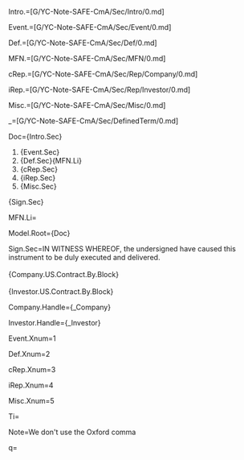 Intro.=[G/YC-Note-SAFE-CmA/Sec/Intro/0.md]

Event.=[G/YC-Note-SAFE-CmA/Sec/Event/0.md]

Def.=[G/YC-Note-SAFE-CmA/Sec/Def/0.md]

MFN.=[G/YC-Note-SAFE-CmA/Sec/MFN/0.md]

cRep.=[G/YC-Note-SAFE-CmA/Sec/Rep/Company/0.md]

iRep.=[G/YC-Note-SAFE-CmA/Sec/Rep/Investor/0.md]

Misc.=[G/YC-Note-SAFE-CmA/Sec/Misc/0.md]

_=[G/YC-Note-SAFE-CmA/Sec/DefinedTerm/0.md]

Doc={Intro.Sec}<ol><li>{Event.Sec}<li>{Def.Sec}{MFN.Li}<li>{cRep.Sec}<li>{iRep.Sec}<li>{Misc.Sec}</ol>{Sign.Sec}

MFN.Li=</i>

Model.Root={Doc}

Sign.Sec=IN WITNESS WHEREOF, the undersigned have caused this instrument to be duly executed and delivered.<br><br>{Company.US.Contract.By.Block}<br><br>{Investor.US.Contract.By.Block}
  
Company.Handle={_Company}

Investor.Handle={_Investor}

Event.Xnum=1

Def.Xnum=2

cRep.Xnum=3

iRep.Xnum=4

Misc.Xnum=5

Ti=</i>

Note=We don't use the Oxford comma

q=</i>
